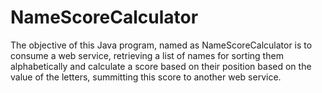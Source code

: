 # NameScoreCalculator
The objective of this Java program, named as NameScoreCalculator is to consume a web service, retrieving a list of names for sorting them alphabetically and calculate a score based on their position based on the value of the letters, summitting this score to another web service.
